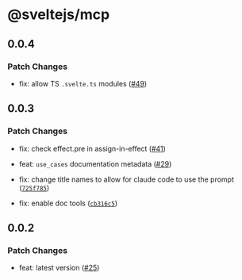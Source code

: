 # @sveltejs/mcp

## 0.0.4

### Patch Changes

- fix: allow TS `.svelte.ts` modules ([#49](https://github.com/sveltejs/mcp/pull/49))

## 0.0.3

### Patch Changes

- fix: check effect.pre in assign-in-effect ([#41](https://github.com/sveltejs/mcp/pull/41))

- feat: `use_cases` documentation metadata ([#29](https://github.com/sveltejs/mcp/pull/29))

- fix: change title names to allow for claude code to use the prompt ([`725f785`](https://github.com/sveltejs/mcp/commit/725f785766d04e9ed810a7c3f6bcfdb2e2b8234c))

- fix: enable doc tools ([`cb316c5`](https://github.com/sveltejs/mcp/commit/cb316c5b3ebc712946969d2d57236d159e796d58))

## 0.0.2

### Patch Changes

- feat: latest version ([#25](https://github.com/sveltejs/mcp/pull/25))
